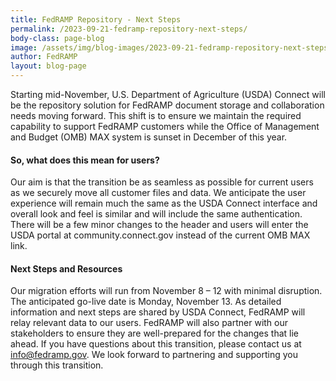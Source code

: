 ```yaml
---
title: FedRAMP Repository - Next Steps
permalink: /2023-09-21-fedramp-repository-next-steps/
body-class: page-blog
image: /assets/img/blog-images/2023-09-21-fedramp-repository-next-steps.png
author: FedRAMP
layout: blog-page
---
```

Starting mid-November, U.S. Department of Agriculture (USDA) Connect will be the repository solution for FedRAMP document storage and collaboration needs moving forward. This shift is to ensure we maintain the required capability to support FedRAMP customers while the Office of Management and Budget (OMB) MAX system is sunset in December of this year.

<h4>So, what does this mean for users?</h4>
Our aim is that the transition be as seamless as possible for current users as we securely move all customer files and data. We anticipate the user experience will remain much the same as the USDA Connect interface and overall look and feel is similar and will include the same authentication. There will be a few minor changes to the header and users will enter the USDA portal at community.connect.gov instead of the current OMB MAX link.

<h4>Next Steps and Resources</h4>
Our migration efforts will run from November 8 – 12 with minimal disruption. The anticipated go-live date is Monday, November 13. As detailed information and next steps are shared by USDA Connect, FedRAMP will relay relevant data to our users. FedRAMP will also partner with our stakeholders to ensure they are well-prepared for the changes that lie ahead. If you have questions about this transition, please contact us at <a href="mailto:info@fedramp.gov" target="_blank" rel="noopener noreferrer">info@fedramp.gov</a>. We look forward to partnering and supporting you through this transition. 
